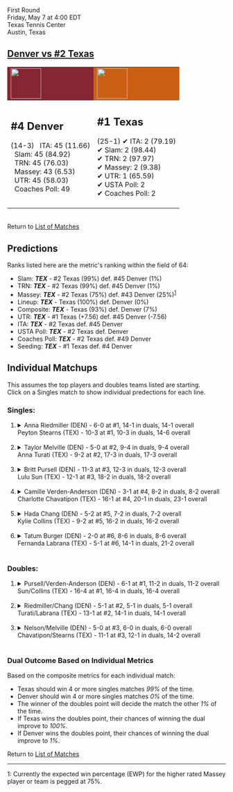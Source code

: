 First Round  
Friday, May 7 at 4:00 EDT  
Texas Tennis Center  
Austin, Texas  
## [Denver vs #2 Texas](https://www.ncaa.com/game/5833678)  

<table><tr style="background-color: #d9d9d9 !important"><td style="background-color: #862633 !important"><img src="https://www.ncaa.com/sites/default/files/images/logos/schools/d/denver.70.png" width="70" height="70" /></td><td style="background-color: #CB6015 !important"><img src="https://www.ncaa.com/sites/default/files/images/logos/schools/t/texas.70.png" width="70" height="70" /></td></tr><tr>
<td>  

<h2>#4 Denver</h2>  
(14-3)  
&nbsp; ITA: 45 (11.66)<br>  
&nbsp; Slam: 45 (84.92)<br>  
&nbsp; TRN: 45 (76.03)<br>  
&nbsp; Massey: 43 (6.53)<br>  
&nbsp; UTR: 45 (58.03)<br>  
&nbsp; Coaches Poll: 49<br>  
<br>  

</td>
<td>  

<h2>#1 Texas</h2>  
(25-1)  
&#10004; ITA: 2 (79.19)<br>  
&#10004; Slam: 2 (98.44)<br>  
&#10004; TRN: 2 (97.97)<br>  
&#10004; Massey: 2 (9.38)<br>  
&#10004; UTR: 1 (65.59)<br>  
&#10004; USTA Poll: 2<br>  
&#10004; Coaches Poll: 2<br>  
<br>  

</td>
</tr></table>  


<br>Return to [List of Matches](../index.md)  

## Predictions  

Ranks listed here are the metric's ranking within the field of 64:  
- Slam: ***TEX*** - #2 Texas (99%) def. #45 Denver (1%)  
- TRN: ***TEX*** - #2 Texas (99%) def. #45 Denver (1%)  
- Massey: ***TEX*** - #2 Texas (75%) def. #43 Denver (25%)<sup>[1](#footnote1)</sup>  
- Lineup: ***TEX*** - Texas (100%) def. Denver (0%)  
- Composite: ***TEX*** - Texas (93%) def. Denver (7%)  
- UTR: ***TEX*** - #1 Texas (+7.56) def. #45 Denver (-7.56)  
- ITA: ***TEX*** - #2 Texas def. #45 Denver  
- USTA Poll: ***TEX*** - #2 Texas def. Denver  
- Coaches Poll: ***TEX*** - #2 Texas def. #49 Denver  
- Seeding: ***TEX*** - #1 Texas def. #4 Denver  

## Individual Matchups  
This assumes the top players and doubles teams listed are starting.  
Click on a Singles match to show individual predections for each line.  

### Singles:  

<ol>
<li><details>
<summary markdown="span">Anna Riedmiller (DEN) - 6-0 at #1, 14-1 in duals, 14-1 overall<br>Peyton Stearns (TEX) - 10-3 at #1, 10-3 in duals, 14-6 overall</summary>
<h4>Predictions</h4><ul>
<li>Slam: <b><i>TEX</i></b> - Stearns (86%) def. Riedmiller (14%)</li>  
<li>TRN: <b><i>TEX</i></b> - Stearns (65%) def. Riedmiller (35%)</li>  
<li>Massey: <b><i>TEX</i></b> - Stearns (75%) def. Riedmiller (25%)<sup><a href="#footnote1">1</a></sup></li>  
<li>UTR: <b><i>TEX</i></b> - Stearns (90%) def. Riedmiller (10%)</li>  
<li>Composite: <b><i>TEX</i></b> - Stearns (79%) def. Riedmiller (21%)</li>  
<li>ITA: <b><i>TEX</i></b> - Stearns (16.38) def. Riedmiller (4.70)</li>  
</ul>
</details>&nbsp;</li>
<li><details>
<summary markdown="span">Taylor Melville (DEN) - 5-0 at #2, 9-4 in duals, 9-4 overall<br>Anna Turati (TEX) - 9-2 at #2, 17-3 in duals, 17-3 overall</summary>
<h4>Predictions</h4><ul>
<li>Slam: <b><i>TEX</i></b> - Turati (92%) def. Melville (8%)</li>  
<li>TRN: <b><i>TEX</i></b> - Turati (97%) def. Melville (3%)</li>  
<li>Massey: <b><i>TEX</i></b> - Turati (75%) def. Melville (25%)<sup><a href="#footnote1">1</a></sup></li>  
<li>UTR: <b><i>TEX</i></b> - Turati (94%) def. Melville (6%)</li>  
<li>Composite: <b><i>TEX</i></b> - Turati (89%) def. Melville (11%)</li>  
<li>ITA: <b><i>TEX</i></b> - Turati (17.31) def. Melville (2.84)</li>  
</ul>
</details>&nbsp;</li>
<li><details>
<summary markdown="span">Britt Pursell (DEN) - 11-3 at #3, 12-3 in duals, 12-3 overall<br>Lulu Sun (TEX) - 12-1 at #3, 18-2 in duals, 18-2 overall</summary>
<h4>Predictions</h4><ul>
<li>Slam: <b><i>TEX</i></b> - Sun (97%) def. Pursell (3%)</li>  
<li>TRN: <b><i>TEX</i></b> - Sun (99%) def. Pursell (1%)</li>  
<li>Massey: <b><i>TEX</i></b> - Sun (75%) def. Pursell (25%)<sup><a href="#footnote1">1</a></sup></li>  
<li>UTR: <b><i>TEX</i></b> - Sun (98%) def. Pursell (2%)</li>  
<li>Composite: <b><i>TEX</i></b> - Sun (92%) def. Pursell (8%)</li>  
<li>ITA: <b><i>TEX</i></b> - Sun (9.34) def. Pursell (2.61)</li>  
</ul>
</details>&nbsp;</li>
<li><details>
<summary markdown="span">Camille Verden-Anderson (DEN) - 3-1 at #4, 8-2 in duals, 8-2 overall<br>Charlotte Chavatipon (TEX) - 16-1 at #4, 20-1 in duals, 23-1 overall</summary>
<h4>Predictions</h4><ul>
<li>Slam: <b><i>TEX</i></b> - Chavatipon (99%) def. Verden-Anderson (1%)</li>  
<li>TRN: <b><i>TEX</i></b> - Chavatipon (99%) def. Verden-Anderson (1%)</li>  
<li>Massey: <b><i>TEX</i></b> - Chavatipon (75%) def. Verden-Anderson (25%)<sup><a href="#footnote1">1</a></sup></li>  
<li>UTR: <b><i>TEX</i></b> - Chavatipon (98%) def. Verden-Anderson (2%)</li>  
<li>Composite: <b><i>TEX</i></b> - Chavatipon (93%) def. Verden-Anderson (7%)</li>  
<li>ITA: <b><i>TEX</i></b> - Chavatipon (7.87) def. Verden-Anderson (3.01)</li>  
</ul>
</details>&nbsp;</li>
<li><details>
<summary markdown="span">Hada Chang (DEN) - 5-2 at #5, 7-2 in duals, 7-2 overall<br>Kylie Collins (TEX) - 9-2 at #5, 16-2 in duals, 16-2 overall</summary>
<h4>Predictions</h4><ul>
<li>Slam: <b><i>TEX</i></b> - Collins (99%) def. Chang (1%)</li>  
<li>TRN: <b><i>TEX</i></b> - Collins (99%) def. Chang (1%)</li>  
<li>Massey: <b><i>TEX</i></b> - Collins (75%) def. Chang (25%)<sup><a href="#footnote1">1</a></sup></li>  
<li>UTR: <b><i>TEX</i></b> - Collins (98%) def. Chang (2%)</li>  
<li>Composite: <b><i>TEX</i></b> - Collins (93%) def. Chang (7%)</li>  
<li>ITA: <b><i>TEX</i></b> - Collins (8.04) def. Chang (2.56)</li>  
</ul>
</details>&nbsp;</li>
<li><details>
<summary markdown="span">Tatum Burger (DEN) - 2-0 at #6, 8-6 in duals, 8-6 overall<br>Fernanda Labrana (TEX) - 5-1 at #6, 14-1 in duals, 21-2 overall</summary>
<h4>Predictions</h4><ul>
<li>Slam: <b><i>TEX</i></b> - Labrana (99%) def. Burger (1%)</li>  
<li>TRN: <b><i>TEX</i></b> - Labrana (99%) def. Burger (1%)</li>  
<li>Massey: <b><i>TEX</i></b> - Labrana (75%) def. Burger (25%)<sup><a href="#footnote1">1</a></sup></li>  
<li>UTR: <b><i>TEX</i></b> - Labrana (97%) def. Burger (3%)</li>  
<li>Composite: <b><i>TEX</i></b> - Labrana (92%) def. Burger (8%)</li>  
<li>ITA: <b><i>DEN</i></b> - Burger (1.93) def. Labrana (0.00)</li>  
</ul>
</details>&nbsp;</li>
</ol>

### Doubles:  

<ol>
<li><details>
<summary markdown="span">Pursell/Verden-Anderson (DEN) - 6-1 at #1, 11-2 in duals, 11-2 overall<br>Sun/Collins (TEX) - 16-4 at #1, 16-4 in duals, 16-4 overall</summary>
<br>Sorry, we don't have any metrics for this match
</details>&nbsp;</li>
<li><details>
<summary markdown="span">Riedmiller/Chang (DEN) - 5-1 at #2, 5-1 in duals, 5-1 overall<br>Turati/Labrana (TEX) - 13-1 at #2, 14-1 in duals, 14-1 overall</summary>
<br>Sorry, we don't have any metrics for this match
</details>&nbsp;</li>
<li><details>
<summary markdown="span">Nelson/Melville (DEN) - 5-0 at #3, 6-0 in duals, 6-0 overall<br>Chavatipon/Stearns (TEX) - 11-1 at #3, 12-1 in duals, 14-2 overall</summary>
<br>Sorry, we don't have any metrics for this match
</details>&nbsp;</li>
</ol>

### Dual Outcome Based on Individual Metrics  
  
Based on the composite metrics for each individual match:  
- Texas should win 4 or more singles matches _99%_ of the time.  
- Denver should win 4 or more singles matches _0%_ of the time.  
- The winner of the doubles point will decide the match the other _1%_ of the time.  
- If Texas wins the doubles point, their chances of winning the dual improve to _100%_.  
- If Denver wins the doubles point, their chances of winning the dual improve to _1%_.  
  
Return to [List of Matches](../index.md)  
  
------
<a name="footnote1">1</a>: Currently the expected win percentage (EWP) for the higher rated Massey player or team is pegged at 75%.
